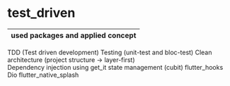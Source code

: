# test_driven

| used packages and applied concept  |
| ------------- | 
 TDD (Test driven development) 
 Testing (unit-test and bloc-test) 
 Clean architecture (project structure -> layer-first)  
 Dependency injection using get_it 
 state management (cubit)
 flutter_hooks 
 Dio 
 flutter_native_splash 

